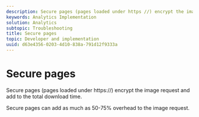 ```yaml
---
description: Secure pages (pages loaded under https //) encrypt the image request and add to the total download time.
keywords: Analytics Implementation
solution: Analytics
subtopic: Troubleshooting
title: Secure pages
topic: Developer and implementation
uuid: d63e4356-0203-4d10-838a-791d12f9333a
---
```


# Secure pages

Secure pages (pages loaded under https://) encrypt the image request and add to the total download time.

Secure pages can add as much as 50-75% overhead to the image request.
